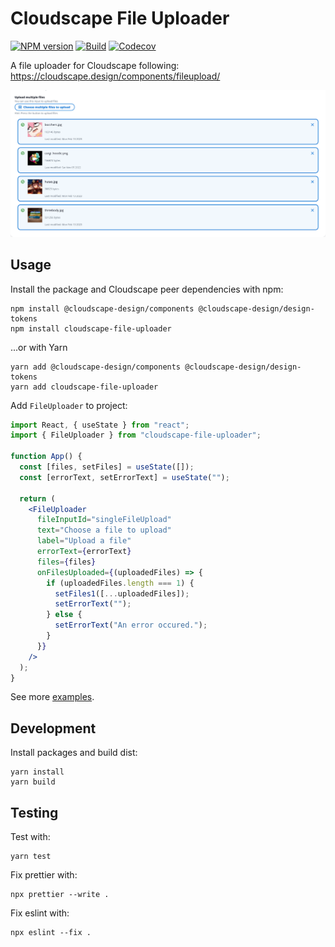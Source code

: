 # Cloudscape File Uploader

[![NPM version](https://img.shields.io/npm/v/cloudscape-file-uploader)](https://www.npmjs.com/package/cloudscape-file-uploader)
[![Build](https://img.shields.io/github/actions/workflow/status/jasmaa/cloudscape-file-uploader/build.yml)](https://github.com/jasmaa/cloudscape-file-uploader/actions/workflows/build.yml)
[![Codecov](https://img.shields.io/codecov/c/github/jasmaa/cloudscape-file-uploader)](https://app.codecov.io/gh/jasmaa/cloudscape-file-uploader)

A file uploader for Cloudscape following: https://cloudscape.design/components/fileupload/

![Screenshot of multiple file uploader](https://github.com/jasmaa/cloudscape-file-uploader/raw/main/docs/screenshot_01.png)

## Usage

Install the package and Cloudscape peer dependencies with npm:

```
npm install @cloudscape-design/components @cloudscape-design/design-tokens
npm install cloudscape-file-uploader
```

...or with Yarn

```
yarn add @cloudscape-design/components @cloudscape-design/design-tokens
yarn add cloudscape-file-uploader
```

Add `FileUploader` to project:

```jsx
import React, { useState } from "react";
import { FileUploader } from "cloudscape-file-uploader";

function App() {
  const [files, setFiles] = useState([]);
  const [errorText, setErrorText] = useState("");

  return (
    <FileUploader
      fileInputId="singleFileUpload"
      text="Choose a file to upload"
      label="Upload a file"
      errorText={errorText}
      files={files}
      onFilesUploaded={(uploadedFiles) => {
        if (uploadedFiles.length === 1) {
          setFiles1([...uploadedFiles]);
          setErrorText("");
        } else {
          setErrorText("An error occured.");
        }
      }}
    />
  );
}
```

See more [examples](./examples).

## Development

Install packages and build dist:

```
yarn install
yarn build
```

## Testing

Test with:

```
yarn test
```

Fix prettier with:

```
npx prettier --write .
```

Fix eslint with:

```
npx eslint --fix .
```
